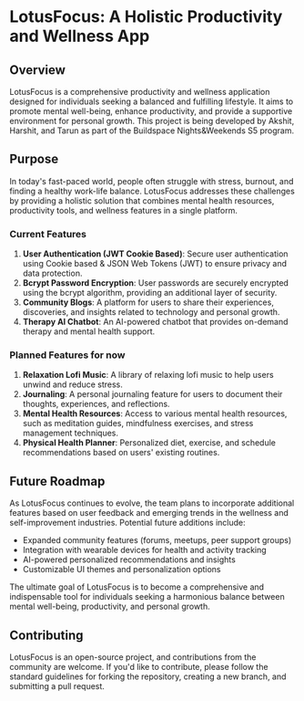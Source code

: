 # LotusFocus: A Holistic Productivity and Wellness App

## Overview

LotusFocus is a comprehensive productivity and wellness application designed for individuals seeking a balanced and fulfilling lifestyle. It aims to promote mental well-being, enhance productivity, and provide a supportive environment for personal growth. This project is being developed by Akshit, Harshit, and Tarun as part of the Buildspace Nights&Weekends S5 program.

## Purpose

In today's fast-paced world, people often struggle with stress, burnout, and finding a healthy work-life balance. LotusFocus addresses these challenges by providing a holistic solution that combines mental health resources, productivity tools, and wellness features in a single platform.

### Current Features

1. **User Authentication (JWT Cookie Based)**: Secure user authentication using Cookie based & JSON Web Tokens (JWT) to ensure privacy and data protection.
2. **Bcrypt Password Encryption**: User passwords are securely encrypted using the bcrypt algorithm, providing an additional layer of security.
3. **Community Blogs**: A platform for users to share their experiences, discoveries, and insights related to technology and personal growth.
3. **Therapy AI Chatbot**: An AI-powered chatbot that provides on-demand therapy and mental health support.

### Planned Features for now

1. **Relaxation Lofi Music**: A library of relaxing lofi music to help users unwind and reduce stress.
2. **Journaling**: A personal journaling feature for users to document their thoughts, experiences, and reflections.
3. **Mental Health Resources**: Access to various mental health resources, such as meditation guides, mindfulness exercises, and stress management techniques.
4. **Physical Health Planner**: Personalized diet, exercise, and schedule recommendations based on users' existing routines.

## Future Roadmap

As LotusFocus continues to evolve, the team plans to incorporate additional features based on user feedback and emerging trends in the wellness and self-improvement industries. Potential future additions include:

- Expanded community features (forums, meetups, peer support groups)
- Integration with wearable devices for health and activity tracking
- AI-powered personalized recommendations and insights
- Customizable UI themes and personalization options

The ultimate goal of LotusFocus is to become a comprehensive and indispensable tool for individuals seeking a harmonious balance between mental well-being, productivity, and personal growth.

## Contributing

LotusFocus is an open-source project, and contributions from the community are welcome. If you'd like to contribute, please follow the standard guidelines for forking the repository, creating a new branch, and submitting a pull request.
